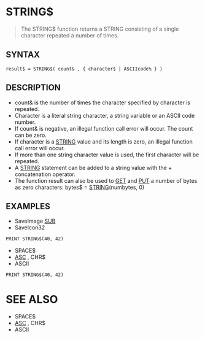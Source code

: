 # STRING$
> The STRING$ function returns a STRING consisting of a single character repeated a number of times.

## SYNTAX
`result$ = STRING$( count& , { character$ | ASCIIcode% } )`

## DESCRIPTION
* count& is the number of times the character specified by character is repeated.
* Character is a literal string character, a string variable or an ASCII code number.
* If count& is negative, an illegal function call error will occur. The count can be zero.
* If character is a [STRING](STRING.md) value and its length is zero, an illegal function call error will occur.
* If more than one string character value is used, the first character will be repeated.
* A [STRING](STRING.md) statement can be added to a string value with the + concatenation operator.
* The function result can also be used to [GET](GET.md) and [PUT](PUT.md) a number of bytes as zero characters: bytes$ = [STRING](STRING.md)(numbytes, 0)


## EXAMPLES
* SaveImage [SUB](SUB.md)
* SaveIcon32

```vb
PRINT STRING$(40, 42)
```

* SPACE$
* [ASC](ASC.md) , CHR$
* ASCII

```vb
PRINT STRING$(40, 42)
```



# SEE ALSO
* SPACE$
* [ASC](ASC.md) , CHR$
* ASCII

